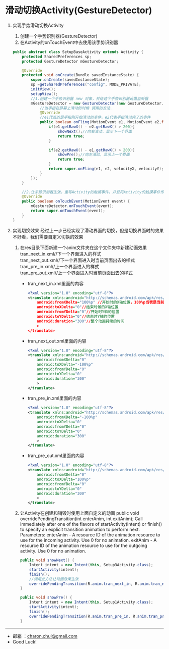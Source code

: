 滑动切换Activity(GestureDetector)
===
1. 实现手势滑动切换Activity
	1. 创建一个手势识别器(GestureDetector)
	2. 在Activity的onTouchEvent中去使用该手势识别器
 
	```java
	public abstract class SetupBaseActivity extends Activity {
		protected SharedPreferences sp;
		protected GestureDetector mGestureDetector;

		@Override
		protected void onCreate(Bundle savedInstanceState) {
			super.onCreate(savedInstanceState);
			sp =getSharedPreferences("config", MODE_PRIVATE);
			initView();
			setupView();
			//1.创建一个手势识别器 new 对象，并给这个手势识别器设置监听器
			mGestureDetector = new GestureDetector(new GestureDetector.SimpleOnGestureListener(){
				//当手指在屏幕上滑动的时候 调用的方法.
				@Override
				//e1代表的是手指刚开始滑动的事件，e2代表手指滑动完了的事件
				public boolean onFling(MotionEvent e1, MotionEvent e2,float velocityX, float velocityY) {
					if(e1.getRawX() - e2.getRawX() > 200){
						showNext();//向右滑动，显示下一个界面
						return true;
					}

					if(e2.getRawX() - e1.getRawX() > 200){
						showPre();//向左滑动，显示上一个界面
						return true;
					}
					return super.onFling(e1, e2, velocityX, velocityY);
				}
			});
		}

		//2.让手势识别器生效，重写Activity的触摸事件，并且将Activity的触摸事件传入到手势识别器中
		@Override
		public boolean onTouchEvent(MotionEvent event) {
			mGestureDetector.onTouchEvent(event);
			return super.onTouchEvent(event);
		}
	}
	```

2. 实现切换效果
	经过上一步已经实现了滑动界面的切换，但是切换界面时的效果不好看，我们需要自定义切换的效果
	
	1. 在res目录下面新建一个anim文件夹在这个文件夹中新建动画效果
		tran_next_in.xml//下一个界面进入的样式        
		tran_next_out.xml//下一个界面进入时当前页面出去的样式         
		tran_pre_in.xml//上一个界面进入的样式         
		tran_pre_out.xml//上一个界面进入时当前页面出去的样式       
 
		- tran_next_in.xml里面的内容
			```xml
			<?xml version="1.0" encoding="utf-8"?>
			<translate xmlns:android="http://schemas.android.com/apk/res/android"    //translate是指定整个图片是位移动
				android:fromXDelta="100%p" //开始时的X轴位置，100%p当表是当前窗体的宽度
				android:toXDelta="0"//结束时候的X轴位置
				android:fromYDelta="0"//开始时Y轴的位置
				android:toYDelta="0"//结束时Y轴的位置
				android:duration="300"//整个动画持续的时间
				>
			</translate>
			```
	 
		- tran_next_out.xml里面的内容
			```xml
			<?xml version="1.0" encoding="utf-8"?>
			<translate xmlns:android="http://schemas.android.com/apk/res/android"
				android:fromXDelta="0"
				android:toXDelta="-100%p"
				android:fromYDelta="0"
				android:toYDelta="0"
				android:duration="300"
				>
			</translate>
			```
	 
		- tran_pre_in.xml里面的内容
			```xml
			<?xml version="1.0" encoding="utf-8"?>
			<translate xmlns:android="http://schemas.android.com/apk/res/android"
				android:fromXDelta="-100%p"
				android:toXDelta="0"
				android:fromYDelta="0"
				android:toYDelta="0"
				android:duration="300"
				>
			</translate>
			```
	 
		- tran_pre_out.xml里面的内容
			```xml
			<?xml version="1.0" encoding="utf-8"?>
			<translate xmlns:android="http://schemas.android.com/apk/res/android"
				android:fromXDelta="0"
				android:toXDelta="100%p"
				android:fromYDelta="0"
				android:toYDelta="0"
				android:duration="300"
				>
			</translate>
			```
  
	2. 让Activity在创建和销毁时使用上面自定义的动画
		public void overridePendingTransition(int enterAnim, int exitAnim);
		Call immediately after one of the flavors of startActivity(Intent) or finish() to specify an explicit transition animation to perform next.
		Parameters:
		enterAnim - A resource ID of the animation resource to use for the incoming activity. Use 0 for no animation.
		exitAnim - A resource ID of the animation resource to use for the outgoing activity. Use 0 for no animation.
	
		```java
		public void showNext() {      
			Intent intent = new Intent(this, Setup3Activity.class);
			startActivity(intent);
			finish();
			//调用此方法让动画效果生效
			overridePendingTransition(R.anim.tran_next_in, R.anim.tran_next_out);
		}
    
		public void showPre() {
			Intent intent = new Intent(this, Setup1Activity.class);
			startActivity(intent);
			finish();
			overridePendingTransition(R.anim.tran_pre_in, R.anim.tran_pre_out);
		}
		```
		
---

- 邮箱 ：charon.chui@gmail.com  
- Good Luck! 
 
 